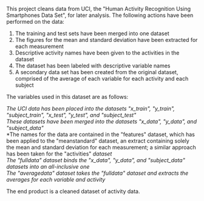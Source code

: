 This project cleans data from UCI, the "Human Activity Recognition Using Smartphones Data Set", for later analysis. The following actions have been performed on the data:

1. The training and test sets have been merged into one dataset
2. The figures for the mean and standard deviation have been extracted for each measurement
3. Descriptive activity names have been given to the activities in the dataset
4. The dataset has been labeled with descriptive variable names
5. A secondary data set has been created from the original dataset, comprised of the average of each variable for each activity and each subject

The variables used in this dataset are as follows:

*The UCI data has been placed into the datasets "x_train", "y_train", "subject_train", "x_test", "y_test", and "subject_test"*  
*These datasets have been merged into the datasets "x_data", "y_data", and "subject_data"*  
*The names for the data are contained in the "features" dataset, which has been applied to the "meanstandard" dataset, an extract containing solely the mean and standard deviation for each measurement; a similar approach has been taken for the "activities" *dataset*  
*The "fulldata" dataset binds the "x_data", "y_data", and "subject_data" datasets into an all-inclusive one*  
*The "averagedata" dataset takes the "fulldata" dataset and extracts the averages for each variable and activity*  

The end product is a cleaned dataset of activity data.
